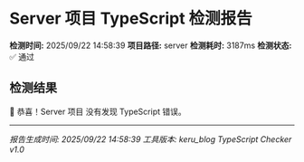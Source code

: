 # Server 项目 TypeScript 检测报告

**检测时间:** 2025/09/22 14:58:39
**项目路径:** server
**检测耗时:** 3187ms
**检测状态:** ✅ 通过

## 检测结果

🎉 恭喜！Server 项目 没有发现 TypeScript 错误。

---
*报告生成时间: 2025/09/22 14:58:39*
*工具版本: keru_blog TypeScript Checker v1.0*
